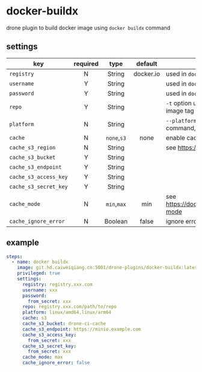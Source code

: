 # docker-buildx

drone plugin to build docker image using `docker buildx` command

## settings

| key                   | required |    type     |  default  | description                                                                              |
|-----------------------|:--------:|:-----------:|:---------:|------------------------------------------------------------------------------------------|
| `registry`            |    N     |   String    | docker.io | used in `docker login` command, use docker hub if empty                                  |
| `username`            |    Y     |   String    |           | used in `docker login` command                                                           |
| `password`            |    Y     |   String    |           | used in `docker login` command                                                           |
| `repo`                |    Y     |   String    |           | `-t` option used in `docker buildx build` command without image tag                      |
| `platform`            |    N     |   String    |           | `--platform` option used in `docker buildx build` command, same as drone runner if empty |
| `cache`               |    N     | `none`,`s3` |   none    | enable cache                                                                             |
| `cache_s3_region`     |    N     |   String    |           | see https://docs.docker.com/build/cache/backends/s3/                                     |
| `cache_s3_bucket`     |    Y     |   String    |           |                                                                                          |
| `cache_s3_endpoint`   |    Y     |   String    |           |                                                                                          |
| `cache_s3_access_key` |    Y     |   String    |           |                                                                                          |
| `cache_s3_secret_key` |    Y     |   String    |           |                                                                                          |
| `cache_mode`          |    N     | `min`,`max` |    min    | see https://docs.docker.com/build/cache/backends/#cache-mode                             |
| `cache_ignore_error`  |    N     |   Boolean   |   false   | ignore errors caused by failed cache exports.                                            |

## example

```yaml
steps:
  - name: docker buildx
    image: git.hd.caiweiqiang.cn:5001/drone-plugins/docker-buildx:latest
    privileged: true
    settings:
      registry: registry.xxx.com
      username: xxx
      password:
        from_secret: xxx
      repo: registry.xxx.com/path/to/repo
      platform: linux/amd64,linux/arm64
      cache: s3
      cache_s3_bucket: drone-ci-cache
      cache_s3_endpoint: https://minio.example.com
      cache_s3_access_key:
        from_secret: xxx
      cache_s3_secret_key:
        from_secret: xxx
      cache_mode: max
      cache_ignore_error: false
```

